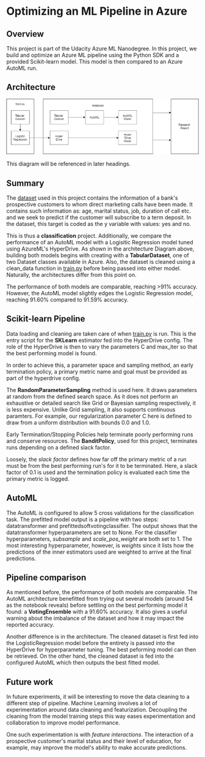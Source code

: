 # Optimizing an ML Pipeline in Azure

## Overview
This project is part of the Udacity Azure ML Nanodegree.
In this project, we build and optimize an Azure ML pipeline using the Python SDK and a provided Scikit-learn model.
This model is then compared to an Azure AutoML run.

## Architecture 
![architecture](archi.png)

This diagram will be referenced in later headings. 

## Summary
The [dataset](https://archive.ics.uci.edu/ml/datasets/Bank+Marketing) used in this project contains the information of a bank's prospective customers to whom direct marketing calls have been made. It contains such information as: age, marital status, job, duration of call etc. and we seek to predict if the customer will subscribe to a term deposit. In the dataset, this target is coded as the y variable with values: yes and no. 

This is thus a **classification** project. Additionally, we compare the performance of an AutoML model with a Logisitic Regression model tuned using AzureML's HyperDrive. As shown in the architecture Diagram above, building both models begins with creating with a **TabularDataset**, one of two Dataset classes available in Azure. Also, the dataset is cleaned using a clean_data function in [train.py](train.py) before being passed into either model. Naturally, the architectures differ from this point on. 

The performance of both models are comparable, reaching >91% accuracy. However, the AutoML model slightly edges the Logistic Regression model, reaching 91.60% compared to 91.59% accuracy. 
## Scikit-learn Pipeline
Data loading and cleaning are taken care of when [train.py](train.py) is run. This is the entry script for the **SKLearn** estimator fed into the HyperDrive config. The role of the HyperDrive is then to vary the parameters C and max_iter so that the best performing model is found. 

In order to achieve this, a parameter space and sampling method, an early termination policy, a primary metric name and goal must be provided as part of the hyperdrive config. 

The **RandomParameterSampling** method is used here. It draws parameters at random from the defined search space. As it does not perform an exhaustive or detailed search like Grid or Bayesian sampling respectively, it is less expensive. Unlike Grid sampling, it also supports continuous paramters. For example, our regularization parameter C here is defined to draw from a uniform distribution with bounds 0.0 and 1.0. 

Early Termination/Stopping Policies help terminate poorly performing runs and conserve resources. The **BanditPolicy**, used for this project, terminates runs depending on a defined slack factor. 

Loosely, the *slack factor* defines how far off the primary metric of a run must be from the best performing run's for it to be terminated. Here, a slack factor of 0.1 is used and the termination policy is evaluated each time the primary metric is logged.
 
## AutoML
The AutoML is configured to allow 5 cross validations for the classification task. The prefitted model output is a pipeline with two steps: datatransformer and prefittedsoftvotingclassifier. The output shows that the datatransformer hyperparameters are set to None. For the classifier hyperparameters, *subsample* and *scale_pos_weight* are both set to 1. The most interesting hyperparameter, however, is *weights* since it lists how the predictions of the inner estimators used are weighted to arrive at the final predictions. 
## Pipeline comparison
As mentioned before, the performance of both models are comparable. The AutoML architecture benefitted from trying out several models (around 54 as the notebook reveals) before settling on the best performing model it found: a **VotingEnsemble** with a 91.60% accuracy. It also gives a useful warning about the imbalance of the dataset and how it may impact the reported accuracy. 

Another difference is in the architecture. The cleaned dataset is first fed into the LogisticRegression model before the entirety is passed into the HyperDrive for hyperparameter tuning. The best peforming model can then be retrieved. On the other hand, the cleaned dataset is fed into the configured AutoML which then outputs the best fitted model.
## Future work
In future experiments, it will be interesting to move the data cleaning to a different step of pipeline. Machine Learning involves a lot of experimentation around data cleaning and featurization. Decoupling the cleaning from the model training steps this way eases experimentation and collaboration to improve model performance.

One such experimentation is with *feature interactions*. The interaction of a prospective customer's marital status and their level of education, for example, may improve the model's ability to make accurate predictions.
